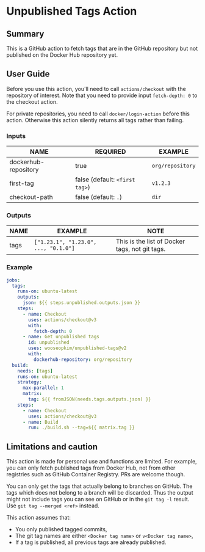 # Unpublished Tags Action

## Summary

This is a GitHub action to fetch tags that are in the GitHub repository but not published on the Docker Hub repository yet.

## User Guide

Before you use this action, you'll need to call `actions/checkout` with the repository of interest. Note that you need to provide input `fetch-depth: 0` to the checkout action.

For private repositories, you need to call `docker/login-action` before this action. Otherwise this action silently returns all tags rather than failing.

### Inputs

|NAME|REQUIRED|EXAMPLE|
|-|-|-|
|dockerhub-repository|true|`org/repository`|
|first-tag|false (default: `<first tag>`)|`v1.2.3`|
|checkout-path|false (default: `.`)|`dir`|

### Outputs

|NAME|EXAMPLE|NOTE|
|-|-|-|
|tags|`["1.23.1", "1.23.0", ..., "0.1.0"]`|This is the list of Docker tags, not git tags.|

### Example

```yaml
jobs:
  tags:
    runs-on: ubuntu-latest
    outputs:
      json: ${{ steps.unpublished.outputs.json }}
    steps:
      - name: Checkout
        uses: actions/checkout@v3
        with:
          fetch-depth: 0
      - name: Get unpublished tags
        id: unpublished
        uses: wooseopkim/unpublished-tags@v2
        with:
          dockerhub-repository: org/repository
  build:
    needs: [tags]
    runs-on: ubuntu-latest
    strategy:
      max-parallel: 1
      matrix:
        tag: ${{ fromJSON(needs.tags.outputs.json) }}
    steps:
      - name: Checkout
        uses: actions/checkout@v3
      - name: Build
        run: ./build.sh --tag=${{ matrix.tag }}
```

## Limitations and caution

This action is made for personal use and functions are limited. For example, you can only fetch published tags from Docker Hub, not from other registries such as GitHub Container Registry. PRs are welcome though.

You can only get the tags that actually belong to branches on GitHub. The tags which does not belong to a branch will be discarded. Thus the output might not include tags you can see on GitHub or in the `git tag -l` result. Use `git tag --merged <ref>` instead.

This action assumes that:

- You only published tagged commits,
- The git tag names are either `<Docker tag name>` or `v<Docker tag name>`,
- If a tag is published, all previous tags are already published.
